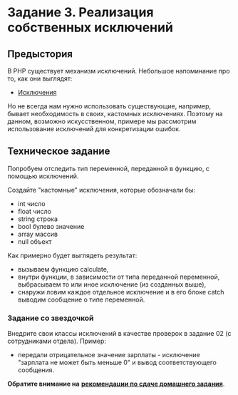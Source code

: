 # Задание 3. Реализация собственных исключений

## Предыстория
В PHP существует механизм исключений. Небольшое напоминание про то, как они выглядят:
 * [Исключения](https://www.php.net/manual/ru/language.exceptions.php)
 
Но не всегда нам нужно использовать существующие, например, бывает необходимость в своих, кастомных
исключениях. Поэтому на данном, возможно искусственном, примере мы рассмотрим использование исключений
для конкретизации ошибок. 

## Техническое задание
Попробуем отследить тип переменной, переданной в функцию, с помощью исключений.

Создайте "кастомные" исключения, которые обозначали бы:
* int число
* float число
* string строка
* bool булево значение
* array массив
* null объект

Как примерно будет выглядеть результат:
* вызываем функцию calculate,
* внутри функции, в зависимости от типа переданной переменной, выбрасываем то или иное исключение (из созданных выше),
* снаружи ловим каждое отдельное исключение и в его блоке catch выводим сообщение о типе переменной.

### Задание со звездочкой
Внедрите свои классы исключений в качестве проверок в задание 02 (с сотрудниками отдела). 
Пример:
* передали отрицательное значение зарплаты - исключение "зарплата не может быть меньше 0" и вывод соответствующего 
сообщения.

**Обратите внимание на** [**рекомендации по сдаче домашнего задания**](../homework.md). 